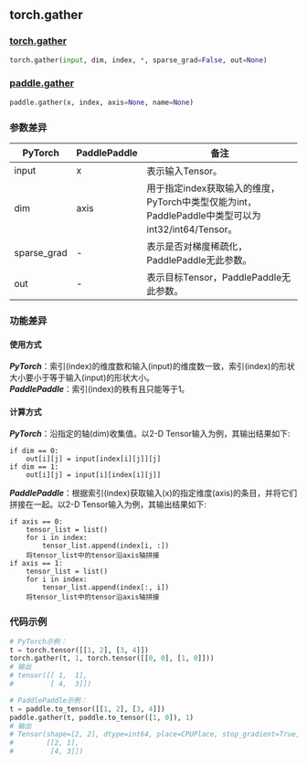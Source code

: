 ## torch.gather
### [torch.gather](https://pytorch.org/docs/stable/generated/torch.gather.html?highlight=gather#torch.gather)

```python
torch.gather(input, dim, index, *, sparse_grad=False, out=None)
```

### [paddle.gather](https://www.paddlepaddle.org.cn/documentation/docs/zh/api/paddle/gather_cn.html#gather)

```python
paddle.gather(x, index, axis=None, name=None)
```

### 参数差异
| PyTorch       | PaddlePaddle | 备注                                                   |
| ------------- | ------------ | ------------------------------------------------------ |
| input          | x        | 表示输入Tensor。                                     |
| dim        | axis            | 用于指定index获取输入的维度，PyTorch中类型仅能为int，PaddlePaddle中类型可以为int32/int64/Tensor。                   |
| sparse_grad        | -            | 表示是否对梯度稀疏化，PaddlePaddle无此参数。                   |
| out        | -            | 表示目标Tensor，PaddlePaddle无此参数。                   |

### 功能差异
#### 使用方式
***PyTorch***：索引(index)的维度数和输入(input)的维度数一致，索引(index)的形状大小要小于等于输入(input)的形状大小。  
***PaddlePaddle***：索引(index)的秩有且只能等于1。  

#### 计算方式
***PyTorch***：沿指定的轴(dim)收集值。以2-D Tensor输入为例，其输出结果如下:  
```
if dim == 0:
    out[i][j] = input[index[i][j]][j]
if dim == 1:
    out[i][j] = input[i][index[i][j]]
```
***PaddlePaddle***：根据索引(index)获取输入(x)的指定维度(axis)的条目，并将它们拼接在一起。以2-D Tensor输入为例，其输出结果如下:  
```
if axis == 0:
    tensor_list = list()
    for i in index:
        tensor_list.append(index[i, :])
    将tensor_list中的tensor沿axis轴拼接
if axis == 1:
    tensor_list = list()
    for i in index:
        tensor_list.append(index[:, i])
    将tensor_list中的tensor沿axis轴拼接
```


### 代码示例
``` python
# PyTorch示例：
t = torch.tensor([[1, 2], [3, 4]])
torch.gather(t, 1, torch.tensor([[0, 0], [1, 0]]))
# 输出
# tensor([[ 1,  1],
#         [ 4,  3]])
```

``` python
# PaddlePaddle示例：
t = paddle.to_tensor([[1, 2], [3, 4]])
paddle.gather(t, paddle.to_tensor([1, 0]), 1)
# 输出
# Tensor(shape=[2, 2], dtype=int64, place=CPUPlace, stop_gradient=True,
#        [[2, 1],
#         [4, 3]])
```
